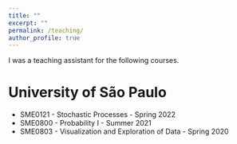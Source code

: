 ```yaml
---
title: ""
excerpt: ""
permalink: /teaching/
author_profile: true
---
```



<!-- I was fortunate to be a teaching assistant for all the following courses. -->

I was a teaching assistant for the following courses.

<!-- 
Carnegie Mellon University
======
* 36-710 Statistical Inference - Fall 2023  
-->



University of São Paulo
======
* SME0121 - Stochastic Processes - Spring 2022
* SME0800 - Probability I - Summer 2021
* SME0803 - Visualization and Exploration of Data - Spring 2020
